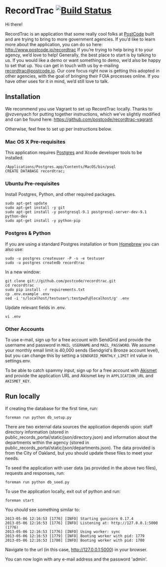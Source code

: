 RecordTrac [![Build Status](https://travis-ci.org/postcode/recordtrac.svg)](https://travis-ci.org/postcode/recordtrac)
==========

Hi there!

RecordTrac is an application that some really cool folks at [PostCode](http://www.postcode.io) built and are trying to bring to more government agencies. If you’d like to learn more about the application, you can do so here: http://www.postcode.io/recordtrac If you’re trying to help bring it to your agency, we’d love to help! Generally, the best place to start is by talking to us. If you would like a demo or want something to demo, we’d also be happy to set that up. You can get in touch with us by e-mailing recordtrac@postcode.io. Our core focus right now is getting this adopted in other agencies, with the goal of bringing their FOIA processes online. If you have other uses for it in mind, we’d still love to talk.


## Installation

We recommend you use Vagrant to set up RecordTrac locally. Thanks to @vzvenyach for putting together instructions, which we've slightly modified and can be found here: https://github.com/postcode/recordtrac-vagrant

Otherwise, feel free to set up per instructions below.

### Mac OS X Pre-requisites

This application requires [Postgres](http://www.postgresapp.com/) and Xcode developer tools to be installed.

    /Applications/Postgres.app/Contents/MacOS/bin/psql
    CREATE DATABASE recordtrac;

### Ubuntu Pre-requisites

Install Postgres, Python, and other required packages.

    sudo apt-get update
    sudo apt-get install -y git
    sudo apt-get install -y postgresql-9.1 postgresql-server-dev-9.1 python-dev
    sudo apt-get install -y python-pip

### Postgres & Python

If you are using a standard Postgres installation or from [Homebrew](http://mxcl.github.com/homebrew/) you can also use:

    sudo -u postgres createuser -P -s -e testuser
    sudo -u postgres createdb recordtrac

In a new window:

    git clone git://github.com/postcode/recordtrac.git
    cd recordtrac
    sudo pip install -r requirements.txt
    cp .env.example .env
    sed -i 's/localhost/testuser\:testpwd\@localhost/g' .env

Update relevant fields in .env.

    vi .env

### Other Accounts

To use e-mail, sign up for a free account with SendGrid and provide the username and password in `MAIL_USERNAME` and `MAIL_PASSWORD`. We assume your monthly email limit is 40,000 sends (Sendgrid's Bronze account level), but you can change this by setting a `SENDGRID_MONTHLY_LIMIT` int value in settings.env.

To be able to catch spammy input, sign up for a free account with [Akismet](http://akismet.com/plans/) and provide the application URL and Akismet key in `APPLICATION_URL` and `AKISMET_KEY`.

## Run locally

If creating the database for the first time, run:

    foreman run python db_setup.py

There are two external data sources the application depends upon: staff directory information (stored in public_records_portal/static/json/directory.json) and information about the departments within the agency (stored in public_records_portal/static/json/departments.json). The data provided is from the City of Oakland, but you should update these files to meet your needs.

To seed the application with user data (as provided in the above two files), requests and responses, run:

    foreman run python db_seed.py

To use the application locally, exit out of python and run:

    foreman start


You should see something similar to:

    2013-05-06 12:16:53 [1776] [INFO] Starting gunicorn 0.17.4
    2013-05-06 12:16:53 [1776] [INFO] Listening at: http://127.0.0.1:5000 (1776)
    2013-05-06 12:16:53 [1776] [INFO] Using worker: sync
    2013-05-06 12:16:53 [1779] [INFO] Booting worker with pid: 1779
    2013-05-06 12:16:53 [1780] [INFO] Booting worker with pid: 1780

Navigate to the url (in this case, http://127.0.0.1:5000) in your browser.

You can now login with any e-mail address and the password 'admin'.


<!-- [![Build Status](https://travis-ci.org/codeforamerica/public-records.png?branch=master)](https://travis-ci.org/codeforamerica/public-records) -->
